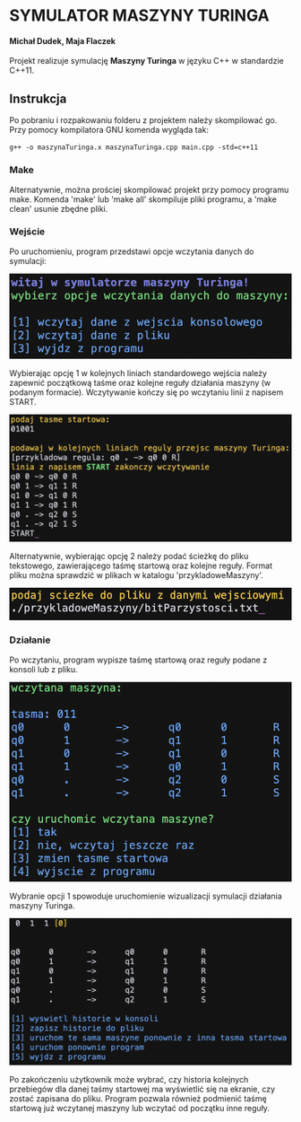 # SYMULATOR MASZYNY TURINGA
#### Michał Dudek, Maja Flaczek

Projekt realizuje symulację **Maszyny Turinga** w języku C++ w standardzie C++11.

## Instrukcja
Po pobraniu i rozpakowaniu folderu z projektem należy skompilować go.
Przy pomocy kompilatora GNU komenda wygląda tak:
```commandline
g++ -o maszynaTuringa.x maszynaTuringa.cpp main.cpp -std=c++11
```

### Make
Alternatywnie, można prościej skompilować projekt przy pomocy programu make.
Komenda 'make' lub 'make all' skompiluje pliki programu, a 'make clean' usunie zbędne pliki.

### Wejście
Po uruchomieniu, program przedstawi opcje wczytania danych do symulacji:

![1.png](img%2F1.png)

Wybierając opcję 1 w kolejnych liniach standardowego wejścia należy zapewnić początkową taśme oraz kolejne reguły 
działania maszyny (w podanym formacie). Wczytywanie kończy się po wczytaniu linii z napisem START.

![2.png](img%2F2.png)

Alternatywnie, wybierając opcję 2 należy podać ścieżkę do pliku tekstowego, zawierającego taśmę startową oraz kolejne reguły. 
Format pliku można sprawdzić w plikach w katalogu 'przykladoweMaszyny'.

![3.png](img%2F3.png)

### Działanie
Po wczytaniu, program wypisze taśmę startową oraz reguły podane z konsoli lub z pliku.

![4.png](img%2F4.png)

Wybranie opcji 1 spowoduje uruchomienie wizualizacji symulacji działania maszyny Turinga.

![5.png](img%2F5.png)

Po zakończeniu użytkownik może wybrać, czy historia kolejnych przebiegów dla danej taśmy startowej ma wyświetlić się na 
ekranie, czy zostać zapisana do pliku. 
Program pozwala również podmienić taśmę startową już wczytanej maszyny lub wczytać od początku inne reguły.